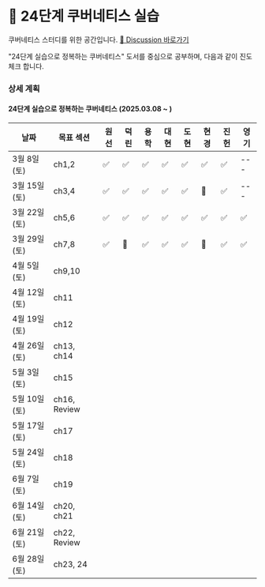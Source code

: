 # 🌱 24단계 쿠버네티스 실습

쿠버네티스 스터디를 위한 공간입니다. [📒 Discussion 바로가기](https://github.com/studykuberstep24/studykuberstep24/discussions)  

"24단계 실습으로 정복하는 쿠버네티스" 도서를 중심으로 공부하며, 다음과 같이 진도체크 합니다.

### 상세 계획
    
#### 24단계 실습으로 정복하는 쿠버네티스 (2025.03.08 ~ )
| 날짜 | 목표 섹션 | 원선 | 덕린 | 용학 | 대현 | 도현 | 현경 | 진헌 | 영기 |
| --- | ------- | --- | --- | ---| ---|---- | ----| -----|-----|
| 3월 8일(토) | ch1,2 |  ✅   | ✅   | ✅   |  ✅  |  ✅   |  ✅  |  ✅  | ---  |
| 3월 15일(토) | ch3,4 |  ✅  | ✅ | ✅  | ✅ | ✅ | 🔺 | ✅ | --- |
| 3월 22일(토) | ch5,6 |  ✅   | ✅    | ✅   |  ✅    |  ✅    |  ✅    |  ✅  | ✅  |
| 3월 29일(토) | ch7,8 |   ✅  |  🔺  | ✅  |  ✅   | ✅   |  🔺   |  ✅  |  ✅  |
| 4월 5일(토) | ch9,10 |       |    |   |     |     |     |       |     |
| 4월 12일(토) | ch11 |       |    |   |     |     |     |       |     |
| 4월 19일(토) | ch12 |       |    |   |     |     |     |       |     |
| 4월 26일(토) | ch13, ch14 |       |    |   |     |     |     |       |     |
| 5월 3일(토) | ch15 |       |    |   |     |     |     |       |     |
| 5월 10일(토) | ch16, Review |       |    |   |     |     |     |       |     |
| 5월 17일(토) | ch17  |       |    |   |     |     |     |       |     |
| 5월 24일(토) | ch18 |       |    |   |     |     |     |       |     |
| 6월 7일(토) | ch19 |       |    |   |     |     |     |       |     |
| 6월 14일(토) | ch20, ch21 |       |    |   |     |     |     |       |     |
| 6월 21일(토) | ch22, Review |       |    |   |     |     |     |       |     |
| 6월 28일(토) | ch23, 24 |       |    |   |     |     |     |       |     |



